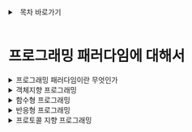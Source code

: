 <details>
<summary>&nbsp; 목차 바로가기</summary>

---

## [Software Engineering](./README.md)
#### 프로그래밍 패러다임들
#### [객체 지향 설계 5원칙 - SOLID](./2_OOP_Principle.md)
#### [REST API](./3_REST.md)

<br>
  
[( 홈으로 )](../README.md)

---

</details>

<br>

# 프로그래밍 패러다임에 대해서

<details>
<summary>프로그래밍 패러다임이란 무엇인가</summary>

---
- 프로그래밍 방법론을 의미한다.
- **프로그래밍의 관점을 갖게해 주고 어떤 방식으로 코드를 짜야하는가를 결정하는 역할을 한다.**
- 하나의 언어가 여러가지 패러다임을 가진다 
---
</details>


<details>
<summary>객체지향 프로그래밍</summary>

---
### **정의**
`상태와 행위를 가지는 객체`들간의 유기적인 상호작용을 통해 로직을 구성하는 프로그래밍 방법론이다.  

핵심키워드로  
**클래스** : 객체의 메타정보(상태와 행위를 정의)라고 볼 수 있는 코드 
**객체(인스턴스)** : 클래스에서 정의한 것을 실제 메모리에 할당된 것


### **객체의 특징**
1. 추상화
    - **공통의 속성이나 기능을 묶어 이름을 정할 수 있다**
    - 사자, 호랑이, 치타 클래스가 있다고 했을 때, 이들의 공통점인 동물이라는 클래스로 묶어 추상화 시킬 수 있다.
    - **모델링**, **코드의 가독성**, 일관성을 향상시킬 수 있다. 
2. 캡슐화
    - **객체의 상태(변수)와 행위(메서드)를 결합시키는 방법**
    - 뿐만아니라 객체 외부에서의 접근을 제한하는 방법(은닉화)을 사용함으로써 정보를 숨긴다.
    - 불필요한 접근을 막아 오용을 방지, 객체 내부(상태)가 바뀌어도 사용법(호출법)은 바뀌지 않는다
    - 내부에서 사용되는 데이터가 바뀌어도 다른 객체에 영향을 주지않는다(객체들간의 독립성이 유지됨.)
    - 큰 시스템이라도 컴포넌트별로 작게 분리해 개발이 가능함(시스템 개발 속도를 높이고 성능을 최적화 하기가 쉬움)
3. 상속
    - 부모클래스의 속성과 기능을 그대로 이어받아 사용할 수 있게함
    - 모델링, 코드의 재사용성에서 장점을 가진다.
4. 다형성
    - 하나의 변수명, 함수명이 상황에 따라 다른 의미로 해석 가능하다
    - Overloading과 Overriding이 있다.
    - 확장성 있는 코드 작성이 가능하다.


### **장단점**
- 독립적인 객체 단위로 분리해서 작업하기 때문에 협업하기 좋다.
- 코드 재사용하기에 용이하다.
- 프로그램을 유연하고 변경이 쉽게 만들기 때문에 대규모 소프트웨어 개발에 좋다.
- 처리 속도가 상대적으로 느리다.
- 객체가 많아지면 용량이 커진다.
- 설계 시에 많은 시간이 소모된다.

---
</details>


<details>
<summary>함수형 프로그래밍</summary>

---
소프트웨어의 크기가 커지며 스파게티 코드를 유지보수하는 것이 매우 힘들어졌다. 이를 해결하기 위해 등장하였다.  
**거의 모든 문제를 순수 함수로 나누어 문제를 해결하는 기법**으로, **작은 문제를 해결하기 위한 함수를 작성하여 가독성을 높이고 유지보수를 용이하게 한다.**  

### **특징이자 장점** 
`부수 효과가 없는 순수 함수`를 `1급 객체`로 간주하여 파라미터로 넘기거나 반환값으로 사용할 수 있으며, `참조 투명성`을 지킬 수 있다.

### **부수 효과(Side Effect)**
- 변수의 값이 변경
- 예외나 에러가 발생해 실행 중단
- 객체의 상태를 변화시킴  

### **순수 함수**
- 위에서 말한 부수효과가 존재하지 않는 함수를 말함.
- 함수의 실행이 외부에 영향을 끼지지 않음(외부 상태를 변화시키지 않음)
- 함수 내부 자체가 독립적이므로 Thread 안정성을 보장함  

### **1급 객체**
- 변수나 데이터 구조 안에 담을 수 있음
- 반환값으로 사용가능
- 파라미터로 전달이 가능함.  

### **참조 투명성**
- 동일한 인자를 주면 항상 동일한 결과를 반환함(인자를 제외한 다른 외부 상태를 사용하지 않고 인자와 내부값만 사용하므로)
- 기존의 값은 변경되지 않는다(받은 인자를 변화시킬 수 없음. 변화시키더라도 새로운 메모리를 할당해 변화 시키므로 받은 인자의 메모리값을 변경시키지 않음)
- **결론적으로 완벽하게 외부와 독립적으로 동작함으로 부수효과없이 해당 문제 해결 가능**

### **결론적으로 이 패러다임으로 얻을 수 있는것**
- 문제를 해결하기 위해 하나의 문제를 작은 문제로(순수 함수) 쪼개 풀어 깨끗하고 직관적인 코드로 가독성을 높일 수 있음.
- 외부의 상태값을 변경시키지 않으므로 부수효과(Thread Safe)가 없음을 보장하여 유지/보수 시 발생하는 문제를 해결 가능


---
</details>


<details>
<summary>반응형 프로그래밍</summary>

---
(예정)  

---
</details>


<details>
<summary>프로토콜 지향 프로그래밍</summary>

---
(예정)  

---
</details>